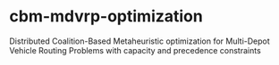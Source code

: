 # cbm-mdvrp-optimization
Distributed Coalition-Based Metaheuristic optimization for Multi-Depot Vehicle Routing Problems with capacity and precedence constraints
